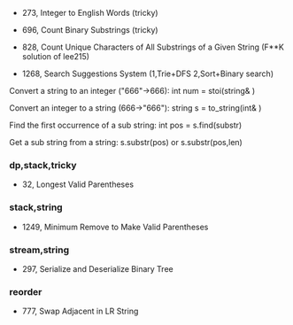 - 273, Integer to English Words (tricky)
- 696, Count Binary Substrings (tricky)

- 828, Count Unique Characters of All Substrings of a Given String (F**K solution of lee215)
- 1268, Search Suggestions System (1,Trie+DFS 2,Sort+Binary search)


Convert a string to an integer ("666"->666): 		int num = stoi(string& )

Convert an integer to a string (666->"666"):		string s = to_string(int& )

Find the first occurrence of a sub string:		int pos = s.find(substr)

Get a sub string from a string:  			s.substr(pos) or s.substr(pos,len)

### dp,stack,tricky
- 32, Longest Valid Parentheses

### stack,string
- 1249, Minimum Remove to Make Valid Parentheses

### stream,string
- 297, Serialize and Deserialize Binary Tree 

### reorder
- 777, Swap Adjacent in LR String
